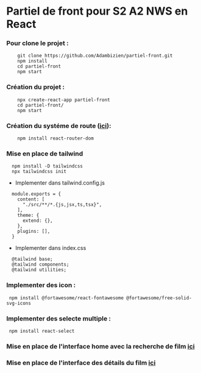 # Partiel de front pour S2 A2 NWS en React

### Pour clone le projet : 
```
    git clone https://github.com/Adambizien/partiel-front.git
    npm install
    cd partiel-front
    npm start
```
### Création du projet :
```
    npx create-react-app partiel-front
    cd partiel-front/
    npm start
```
### Création du systéme de route ([ici](https://github.com/Adambizien/partiel-front/blob/main/src/App.js)):
```
    npm install react-router-dom
```
### Mise en place de tailwind
``` 
  npm install -D tailwindcss
  npx tailwindcss init
```
 - Implementer dans tailwind.config.js
```
  module.exports = {
    content: [
      "./src/**/*.{js,jsx,ts,tsx}",
    ],
    theme: {
      extend: {},
    },
    plugins: [],
  }
``` 

- Implementer dans index.css
```
  @tailwind base;
  @tailwind components;
  @tailwind utilities;
```
### Implementer des icon :
```
 npm install @fortawesome/react-fontawesome @fortawesome/free-solid-svg-icons
```

### Implementer des selecte multiple :
```
 npm install react-select
```

### Mise en place de l'interface home avec la recherche de film [ici](https://github.com/Adambizien/partiel-front/blob/main/src/pages/HomePage.js)
### Mise en place de l'interface des détails du film [ici](https://github.com/Adambizien/partiel-front/blob/main/src/pages/MovieDetails.js)


